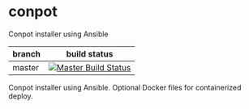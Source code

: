 # conpot
Conpot installer using Ansible

| branch | build status |
| ---    | ---          |
| master | [![Master Build Status](https://travis-ci.org/CommunityHoneyNetwork/conpot.svg?branch=master)](https://travis-ci.org/CommunityHoneyNetwork/conpot) |

Conpot installer using Ansible.  Optional Docker files for containerized deploy.